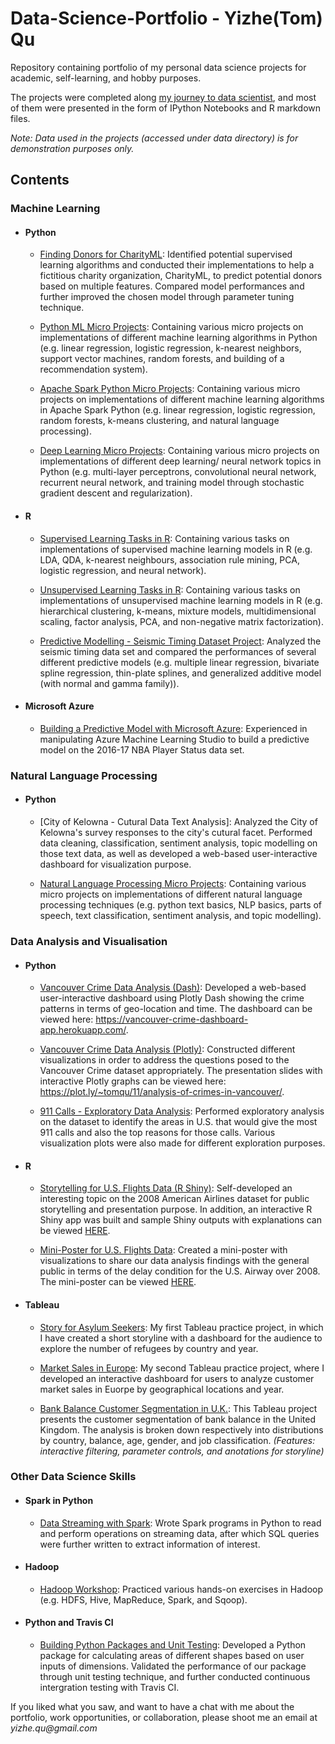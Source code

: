 # Data-Science-Portfolio - Yizhe(Tom) Qu
Repository containing portfolio of my personal data science projects for academic, self-learning, and hobby purposes. 

The projects were completed along [my journey to data scientist](https://github.com/qyzqyz1/Data-Science-Portfolio/tree/master/Journey%20to%20Data%20Scientist), and most of them were presented in the form of IPython Notebooks and R markdown files.

_Note: Data used in the projects (accessed under data directory) is for demonstration purposes only._

## Contents

### Machine Learning
- #### Python
	- [Finding Donors for CharityML](https://github.com/qyzqyz1/Data-Science-Portfolio/tree/master/Python%20Projects/Python%20-%20Machine%20Learning/Supervised%20-%20Finding%20Donors%20for%20CharityML): Identified potential supervised learning algorithms and conducted their implementations to help a fictitious charity organization, CharityML, to predict potential donors based on multiple features. Compared model performances and further improved the chosen model through parameter tuning technique.
	
	- [Python ML Micro Projects](https://github.com/qyzqyz1/Data-Science-Portfolio/tree/master/Python%20Projects/Python%20-%20Machine%20Learning/Python%20ML%20Micro%20Projects): Containing various micro projects on implementations of different machine learning algorithms in Python (e.g. linear regression, logistic regression, k-nearest neighbors, support vector machines, random forests, and building of a recommendation system).  
	
	- [Apache Spark Python Micro Projects](https://github.com/qyzqyz1/Data-Science-Portfolio/tree/master/Python%20Projects/Python%20-%20Machine%20Learning/Apache%20Spark%20ML%20Micro%20Projects): Containing various micro projects on implementations of different machine learning algorithms in Apache Spark Python (e.g. linear regression, logistic regression, random forests, k-means clustering, and natural language processing).  
	
	- [Deep Learning Micro Projects](https://github.com/qyzqyz1/Data-Science-Portfolio/tree/master/Python%20Projects/Python%20-%20Machine%20Learning/Deep%20Learning%20Micro%20Projects): Containing various micro projects on implementations of different deep learning/ neural network topics in Python (e.g. multi-layer perceptrons, convolutional neural network, recurrent neural network, and training model through stochastic gradient descent and regularization). 
	
- #### R
	- [Supervised Learning Tasks in R](https://github.com/qyzqyz1/Data-Science-Portfolio/tree/master/R%20Projects/R%20-%20Machine%20Learning/Supervised%20Learning%20Tasks): Containing various tasks on implementations of supervised machine learning models in R (e.g. LDA, QDA, k-nearest neighbours, association rule mining, PCA, logistic regression, and neural network).  
	
	- [Unsupervised Learning Tasks in R](https://github.com/qyzqyz1/Data-Science-Portfolio/tree/master/R%20Projects/R%20-%20Machine%20Learning/Unsupervised%20Learning%20Tasks): Containing various tasks on implementations of unsupervised machine learning models in R (e.g. hierarchical clustering, k-means, mixture models, multidimensional scaling, factor analysis, PCA, and non-negative matrix factorization).   
	
	- [Predictive Modelling - Seismic Timing Dataset Project](https://github.com/qyzqyz1/Data-Science-Portfolio/tree/master/R%20Projects/R%20-%20Machine%20Learning/Predictive%20Modelling%20-%20Seismic%20Timing%20Dataset%20Project): Analyzed the seismic timing data set and compared the performances of several different predictive models (e.g. multiple linear regression, bivariate spline regression, thin-plate splines, and generalized additive model (with normal and gamma family)).   

- #### Microsoft Azure
	- [Building a Predictive Model with Microsoft Azure](https://github.com/qyzqyz1/Data-Science-Portfolio/tree/master/Tools%20for%20Data%20Science/Machine%20Learning%20with%20Microsoft%20Azure): Experienced in manipulating Azure Machine Learning Studio to build a predictive model on the 2016-17 NBA Player Status data set.

### Natural Language Processing
- #### Python
	- [City of Kelowna - Cutural Data Text Analysis]: Analyzed the City of Kelowna's survey responses to the city's cutural facet. Performed data cleaning, classification, sentiment analysis, topic modelling on those text data, as well as developed a web-based user-interactive dashboard for visualization purpose.   

	- [Natural Language Processing Micro Projects](https://github.com/qyzqyz1/Data-Science-Portfolio/tree/master/Python%20Projects/Python%20-%20Machine%20Learning/Natural%20Language%20Processing%20Micro%20Projects): Containing various micro projects on implementations of different natural language processing techniques (e.g. python text basics, NLP basics, parts of speech, text classification, sentiment analysis, and topic modelling).

### Data Analysis and Visualisation
- #### Python
	- [Vancouver Crime Data Analysis (Dash)](https://github.com/qyzqyz1/Data-Science-Portfolio/tree/master/Python%20Projects/Python%20-%20Data%20Analysis%20and%20Visualization/Vancouver%20Crime%20Analysis%20(Dash)): Developed a web-based user-interactive dashboard using Plotly Dash showing the crime patterns in terms of geo-location and time. The dashboard can be viewed here: https://vancouver-crime-dashboard-app.herokuapp.com/.
	
	- [Vancouver Crime Data Analysis (Plotly)](https://github.com/qyzqyz1/Data-Science-Portfolio/tree/master/Python%20Projects/Python%20-%20Data%20Analysis%20and%20Visualization/Vancouver%20Crime%20Analysis%20(Plotly)): Constructed different visualizations in order to address the questions posed to the Vancouver Crime dataset appropriately. The presentation slides with interactive Plotly graphs can be viewed here: https://plot.ly/~tomqu/11/analysis-of-crimes-in-vancouver/.
	
	- [911 Calls - Exploratory Data Analysis](https://github.com/qyzqyz1/Data-Science-Portfolio/tree/master/Python%20Projects/Python%20-%20Data%20Analysis%20and%20Visualization/911%20Calls): Performed exploratory analysis on the dataset to identify the areas in U.S. that would give the most 911 calls and also the top reasons for those calls. Various visualization plots were also made for different exploration purposes. 

- #### R
	- [Storytelling for U.S. Flights Data (R Shiny)](https://github.com/qyzqyz1/Data-Science-Portfolio/tree/master/R%20Projects/R%20-%20Data%20Analysis%20and%20Visualization/Storytelling%20(R%20Shiny)%20-%20Air%20Flights%20Data): Self-developed an interesting topic on the 2008 American Airlines dataset for public storytelling and presentation purpose. In addition, an interactive R Shiny app was built and sample Shiny outputs with explanations can be viewed [HERE](https://github.com/qyzqyz1/Data-Science-Portfolio/tree/master/R%20Projects/R%20-%20Data%20Analysis%20and%20Visualization/Storytelling%20(R%20Shiny)%20-%20Air%20Flights%20Data/shiny%20outputs).
	
	- [Mini-Poster for U.S. Flights Data](https://github.com/qyzqyz1/Data-Science-Portfolio/tree/master/R%20Projects/R%20-%20Data%20Analysis%20and%20Visualization/Mini-poster%20Project%20-%20Air%20Flights%20Data): Created a mini-poster with visualizations to share our data analysis findings with the general public in terms of the delay condition for the U.S. Airway over 2008. The mini-poster can be viewed [HERE](https://github.com/qyzqyz1/Data-Science-Portfolio/blob/master/R%20Projects/R%20-%20Data%20Analysis%20and%20Visualization/Mini-poster%20Project%20-%20Air%20Flights%20Data/Final_Poster.pdf).

- #### Tableau
	- [Story for Asylum Seekers](https://public.tableau.com/profile/yizhe.qu#!/vizhome/MyFirstTableauStory_16/StoryforAsylumSeekers): My first Tableau practice project, in which I have created a short storyline with a dashboard for the audience to explore the number of refugees by country and year.  

	- [Market Sales in Europe](https://public.tableau.com/profile/yizhe.qu#!/vizhome/CustomerSalesinEurope_0/Dashboard): My second Tableau practice project, where I developed an interactive dashboard for users to analyze customer market sales in Euorpe by geographical locations and year.  

	- [Bank Balance Customer Segmentation in U.K.](https://public.tableau.com/profile/yizhe.qu#!/vizhome/BankBalanceSegmentationinU_K_/Storyline?publish=yes): This Tableau project presents the customer segmentation of bank balance in the United Kingdom. The analysis is broken down respectively into distributions by country, balance, age, gender, and job classification. *(Features: interactive filtering, parameter controls, and anotations for storyline)*  
	
### Other Data Science Skills
- #### Spark in Python
	- [Data Streaming with Spark](https://github.com/qyzqyz1/Data-Science-Portfolio/tree/master/Tools%20for%20Data%20Science/Data%20Streaming%20with%20Pyspark): Wrote Spark programs in Python to read and perform operations on streaming data, after which SQL queries were further written to extract information of interest.

- #### Hadoop
	- [Hadoop Workshop](https://github.com/qyzqyz1/Data-Science-Portfolio/tree/master/Tools%20for%20Data%20Science/Hadoop%20Workshop): Practiced various hands-on exercises in Hadoop (e.g. HDFS, Hive, MapReduce, Spark, and Sqoop).

- #### Python and Travis CI
	- [Building Python Packages and Unit Testing](https://github.com/qyzqyz1/Data-Science-Portfolio/tree/master/Tools%20for%20Data%20Science/Building%20Python%20packages%20and%20Unit%20Testing): Developed a Python package for calculating areas of different shapes based on user inputs of dimensions. Validated the performance of our package through unit testing technique, and further conducted continuous intergration testing with Travis CI.  


If you liked what you saw, and want to have a chat with me about the portfolio, work opportunities, or collaboration, please shoot me an email at _yizhe.qu@gmail.com_
